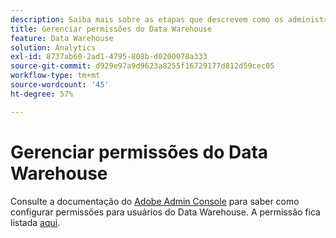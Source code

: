 ```yaml
---
description: Saiba mais sobre as etapas que descrevem como os administradores podem habilitar o acesso aos relatórios do Data Warehouse para usuários.
title: Gerenciar permissões do Data Warehouse
feature: Data Warehouse
solution: Analytics
exl-id: 8737ab60-2ad1-4795-808b-d0200078a333
source-git-commit: d929e97a9d9623a8255f16729177d812d59cec05
workflow-type: tm+mt
source-wordcount: '45'
ht-degree: 57%

---
```


# Gerenciar permissões do Data Warehouse

Consulte a documentação do [Adobe Admin Console](/help/admin/admin-console/home.md) para saber como configurar permissões para usuários do Data Warehouse. A permissão fica listada [aqui](/help/admin/admin-console/permissions/report-suite-tools.md).


